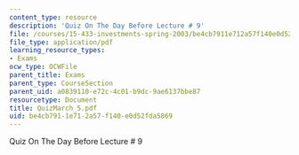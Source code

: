 ```yaml
---
content_type: resource
description: 'Quiz On The Day Before Lecture # 9'
file: /courses/15-433-investments-spring-2003/be4cb7911e712a57f140e0d52fda5869_QuizMarch_5.pdf
file_type: application/pdf
learning_resource_types:
- Exams
ocw_type: OCWFile
parent_title: Exams
parent_type: CourseSection
parent_uid: a0839110-e72c-4c01-b9dc-9ae6137bbe87
resourcetype: Document
title: QuizMarch_5.pdf
uid: be4cb791-1e71-2a57-f140-e0d52fda5869
---
```

Quiz On The Day Before Lecture # 9

